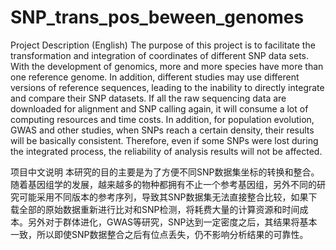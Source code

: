 # SNP_trans_pos_beween_genomes


Project Description (English)
The purpose of this project is to facilitate the transformation and integration of coordinates of different SNP data sets. With the development of genomics, more and more species have more than one reference genome. In addition, different studies may use different versions of reference sequences, leading to the inability to directly integrate and compare their SNP datasets. If all the raw sequencing data are downloaded for alignment and SNP calling again, it will consume a lot of computing resources and time costs. In addition, for population evolution, GWAS and other studies, when SNPs reach a certain density, their results will be basically consistent. Therefore, even if some SNPs were lost during the integrated process, the reliability of analysis results will not be affected.






项目中文说明
本研究的目的主要是为了方便不同SNP数据集坐标的转换和整合。随着基因组学的发展，越来越多的物种都拥有不止一个参考基因组，另外不同的研究可能采用不同版本的参考序列，导致其SNP数据集无法直接整合比较，如果下载全部的原始数据重新进行比对和SNP检测，将耗费大量的计算资源和时间成本。另外对于群体进化，GWAS等研究，SNP达到一定密度之后，其结果将基本一致，所以即使SNP数据整合之后有位点丢失，仍不影响分析结果的可靠性。
